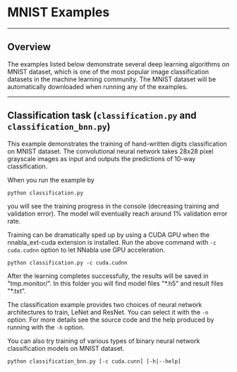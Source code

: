 # MNIST Examples

---

## Overview

The examples listed below demonstrate several deep learning algorithms on MNIST
dataset, which is one of the most popular image classification datasets in the
machine learning community. The MNIST dataset will be automatically downloaded
when running any of the examples.

---

## Classification task (`classification.py` and `classification_bnn.py`)

This example demonstrates the training of hand-written digits classification on
MNIST dataset. The convolutional neural network takes 28x28 pixel grayscale
images as input and outputs the predictions of 10-way classification.

When you run the example by

```
python classification.py

```

you will see the training progress in the console (decreasing training and
validation error). The model will eventually reach around 1% validation error
rate.

Training can be dramatically sped up by using a CUDA GPU when the
nnabla_ext-cuda extension is installed. Run the above command with `-c
cuda.cudnn` option to let NNabla use GPU acceleration.

```
python classification.py -c cuda.cudnn
```

After the learning completes successfully, the results will be saved in
"tmp.monitor/". In this folder you will find model files "\*.h5" and result
files "\*.txt".

The classification example provides two choices of neural network architectures
to train, LeNet and ResNet. You can select it with the `-n` option. For more
details see the source code and the help produced by running with the `-h`
option.

You can also try training of various types of binary neural network
classification models on MNIST dataset.

```
python classification_bnn.py [-c cuda.cunn] [-h|--help]
```
